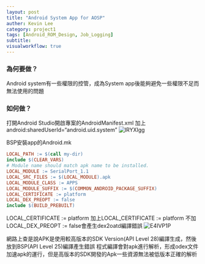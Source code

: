 ```yaml
---
layout: post
title: "Android System App for AOSP"
auther: Kevin Lee
category: project1
tags: [Android_ROM_Design, Job_Logging]
subtitle:
visualworkflow: true
---
```


### 為何要做？

Android system有一些權限的控管，成為System app後能夠避免一些權限不足而無法使用的問題

### 如何做？

打開Android Studio開啟專案的AndroidManifest.xml
加上android:sharedUserId=“android.uid.system”
![lRYXIgg]({{site.baseurl}}/img/lRYXIgg.png)

BSP安裝app的Android.mk

```Android.mk
LOCAL_PATH := $(call my-dir)
include $(CLEAR_VARS)
# Module name should match apk name to be installed.
LOCAL_MODULE := SerialPort_1.1
LOCAL_SRC_FILES := $(LOCAL_MODULE).apk
LOCAL_MODULE_CLASS := APPS
LOCAL_MODULE_SUFFIX := $(COMMON_ANDROID_PACKAGE_SUFFIX)
LOCAL_CERTIFICATE := platform
LOCAL_DEX_PREOPT := false
include $(BUILD_PREBUILT)
```

LOCAL_CERTIFICATE := platform
加上LOCAL_CERTIFICATE := platform
不加LOCAL_DEX_PREOPT := false會產生dex2oatd編譯錯誤
![E4IVP1P]({{site.baseurl}}/img/E4IVP1P.png)

網路上查是說APK是使用較高版本的SDK Version(API Level 28)編譯生成，然後放到BSP(API Level 25)編譯產生錯誤
程式編譯會對apk進行解析，形成odex文件加速apk的運行，但是高版本的SDK開發的Apk一些資源無法被低版本正確的解析